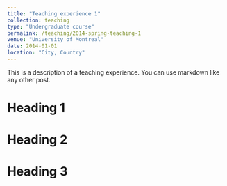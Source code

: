 ```yaml
---
title: "Teaching experience 1"
collection: teaching
type: "Undergraduate course"
permalink: /teaching/2014-spring-teaching-1
venue: "University of Montreal"
date: 2014-01-01
location: "City, Country"
---
```


This is a description of a teaching experience. You can use markdown like any other post.

Heading 1
======

Heading 2
======

Heading 3
======
